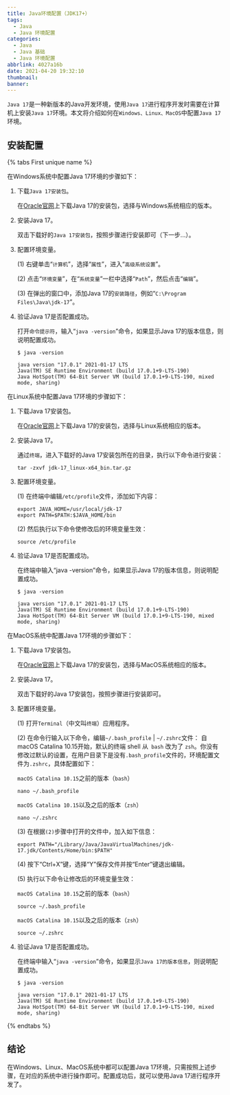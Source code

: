 ```yaml
---
title: Java环境配置（JDK17+）
tags:
  - Java
  - Java 环境配置
categories:
  - Java
  - Java 基础
  - Java 环境配置
abbrlink: 4027a16b
date: 2021-04-20 19:32:10
thumbnail:
banner:
---
```


`Java 17`是一种新版本的Java开发环境，使用`Java 17`进行程序开发时需要在计算机上安装`Java 17`环境。本文将介绍如何在`Windows、Linux、MacOS`中配置`Java 17`环境。

## 安装配置

{% tabs First unique name %}
<!-- tab Windows -->

在Windows系统中配置Java 17环境的步骤如下：

1. 下载`Java 17安装包`。

   在[Oracle官网](https://www.oracle.com/java/technologies/javase/jdk17-archive-downloads.html)上下载Java 17的安装包，选择与Windows系统相应的版本。

2. 安装Java 17。

   双击下载好的`Java 17安装包`，按照步骤进行安装即可（下一步...）。

3. 配置环境变量。

   (1) 右键单击“`计算机`”，选择“`属性`”，进入“`高级系统设置`”。

   (2) 点击“`环境变量`”，在“`系统变量`”一栏中选择“`Path`”，然后点击“`编辑`”。

   (3) 在弹出的窗口中，添加Java 17的`安装路径`，例如“`C:\Program Files\Java\jdk-17`”。

4. 验证Java 17是否配置成功。

   打开<i class="fa-solid fa-rectangle-terminal"></i>`命令提示符`，输入“`java -version`”命令，如果显示Java 17的版本信息，则说明配置成功。

   ```shell
   $ java -version
   
   java version "17.0.1" 2021-01-17 LTS
   Java(TM) SE Runtime Environment (build 17.0.1+9-LTS-190)
   Java HotSpot(TM) 64-Bit Server VM (build 17.0.1+9-LTS-190, mixed mode, sharing)
   ```

<!-- endtab -->

<!-- tab Linux -->

在Linux系统中配置Java 17环境的步骤如下：



1. 下载Java 17安装包。

   在[Oracle官网](https://www.oracle.com/java/technologies/javase/jdk17-archive-downloads.html)上下载Java 17的安装包，选择与Linux系统相应的版本。

2. 安装Java 17。

   通过<i class="fa-solid fa-rectangle-terminal"></i>`终端`，进入下载好的Java 17安装包所在的目录，执行以下命令进行安装：

   ```shell
   tar -zxvf jdk-17_linux-x64_bin.tar.gz
   ```

3. 配置环境变量。

   (1) 在终端中编辑`/etc/profile`文件，添加如下内容：

   ```shell
   export JAVA_HOME=/usr/local/jdk-17
   export PATH=$PATH:$JAVA_HOME/bin
   ```

   (2) 然后执行以下命令使修改后的环境变量生效：

   ```shell
   source /etc/profile
   ```

4. 验证Java 17是否配置成功。

   在终端中输入“java -version”命令，如果显示Java 17的版本信息，则说明配置成功。

   ```shell
   $ java -version
   
   java version "17.0.1" 2021-01-17 LTS
   Java(TM) SE Runtime Environment (build 17.0.1+9-LTS-190)
   Java HotSpot(TM) 64-Bit Server VM (build 17.0.1+9-LTS-190, mixed mode, sharing)
   ```

<!-- endtab -->

<!-- tab Macos-->

在MacOS系统中配置Java 17环境的步骤如下：

1. 下载Java 17安装包。

   在[Oracle官网](https://www.oracle.com/java/technologies/javase/jdk17-archive-downloads.html)上下载Java 17的安装包，选择与MacOS系统相应的版本。

2. 安装Java 17。

   双击下载好的Java 17安装包，按照步骤进行安装即可。

3. 配置环境变量。

   (1) 打开<i class="fa-solid fa-rectangle-terminal"></i>`Terminal`（中文叫`终端`）应用程序。

   (2) 在命令行输入以下命令，编辑`~/.bash_profile` | `~/.zshrc`文件：
   <i class="fa-solid fa-triangle-exclamation" style="color: #ffcf24;"></i> 自 macOS Catalina 10.15开始，默认的终端 shell 从` bash` 改为了 `zsh`。你没有修改过默认的设置，在用户目录下是没有`.bash_profile`文件的，环境配置文件为`.zshrc`，具体配置如下：

   `macOS Catalina 10.15`之前的版本（`bash`）

     ```shell
     nano ~/.bash_profile
     ```

   `macOS Catalina 10.15`以及之后的版本（`zsh`）

     ```shell
     nano ~/.zshrc
     ```

   (3) 在根据`(2)`步骤中打开的文件中，加入如下信息：

   ```shell
   export PATH="/Library/Java/JavaVirtualMachines/jdk-17.jdk/Contents/Home/bin:$PATH"
   ```

   (4) 按下“Ctrl+X”键，选择“Y”保存文件并按“Enter”键退出编辑。

   (5) 执行以下命令让修改后的环境变量生效：

   `macOS Catalina 10.15`之前的版本（`bash`）

   ```shell
   source ~/.bash_profile
   ```

   `macOS Catalina 10.15`以及之后的版本（`zsh`）

   ```shell
   source ~/.zshrc
   ```

4. 验证Java 17是否配置成功。

   在终端中输入“`java -version`”命令，如果显示`Java 17的版本信息`，则说明配置成功。

   ```shell
   $ java -version
   
   java version "17.0.1" 2021-01-17 LTS
   Java(TM) SE Runtime Environment (build 17.0.1+9-LTS-190)
   Java HotSpot(TM) 64-Bit Server VM (build 17.0.1+9-LTS-190, mixed mode, sharing)
   ```
   

<!-- endtab -->
{% endtabs %}

## 结论

在Windows、Linux、MacOS系统中都可以配置Java 17环境，只需按照上述步骤，在对应的系统中进行操作即可。配置成功后，就可以使用Java 17进行程序开发了。
